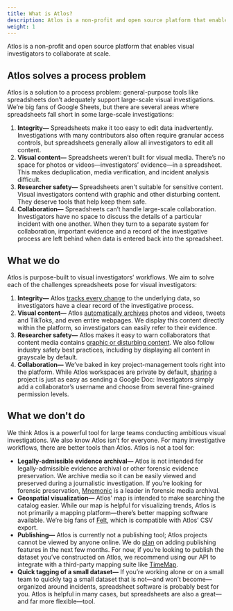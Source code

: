 ```yaml
---
title: What is Atlos?
description: Atlos is a non-profit and open source platform that enables visual investigators to collaborate at scale. 
weight: 1
---
```


Atlos is a non-profit and open source platform that enables visual investigators to collaborate at scale. 

## Atlos solves a process problem
Atlos is a solution to a process problem: general-purpose tools like spreadsheets don’t adequately support large-scale visual investigations. We’re big fans of Google Sheets, but there are several areas where spreadsheets fall short in some large-scale investigations:

1.  **Integrity—** Spreadsheets make it too easy to edit data inadvertently. Investigations with many contributors also often require granular access controls, but spreadsheets generally allow all investigators to edit all content. 
2.  **Visual content—** Spreadsheets weren’t built for visual media. There’s no space for photos or videos—investigators’ evidence—in a spreadsheet. This makes deduplication,  media verification, and incident analysis difficult. 
3.  **Researcher safety—** Spreadsheets aren't suitable for sensitive content. Visual investigators contend with graphic and other disturbing content. They deserve tools that help keep them safe. 
4.  **Collaboration—** Spreadsheets can’t handle large-scale collaboration. Investigators have no space to discuss the details of a particular incident with one another. When they turn to a separate system for collaboration, important evidence and a record of the investigative process are left behind when data is entered back into the spreadsheet. 

## What we do
Atlos is purpose-built to visual investigators’ workflows. We aim to solve each of the challenges spreadsheets pose for visual investigators:
1.  **Integrity—** Atlos [tracks every change](/incidents/comments-and-the-feed/#change-tracking) to the underlying data, so investigators have a clear record of the investigative process. 
2. **Visual content—** Atlos [automatically archives](/incidents/source-material/#automatic-archival) photos and videos, tweets and TikToks, and even entire webpages. We display this content directly within the platform, so investigators can easily refer to their evidence.
3.  **Researcher safety—** Atlos makes it easy to warn collaborators that content media contains [graphic or disturbing content](/incidents/metadata/#sensitivity). We also follow industry safety best practices, including by displaying all content in grayscale by default. 
4. **Collaboration—** We’ve baked in key project-management tools right into the platform. While Atlos workspaces are private by default, [sharing](/investigations/collaboration/#how-to-add-a-member) a project is just as easy as sending a Google Doc: Investigators simply add a collaborator’s username and choose from several fine-grained permission levels.

## What we don't do
We think Atlos is a powerful tool for large teams conducting ambitious visual investigations. We also know Atlos isn’t for everyone. For many investigative workflows, there are better tools than Atlos. Atlos is not a tool for:
-  **Legally-admissible evidence archival—** Atlos is not intended for legally-admissible evidence archival or other forensic evidence preservation. We archive media so it can be easily viewed and preserved during a journalistic investigation. If you're looking for forensic preservation, [Mnemonic](https://mnemonic.org/) is a leader in forensic media archival. 
- **Geospatial visualization—** Atlos’ map is intended to make searching the catalog easier. While our map is helpful for visualizing trends, Atlos is not primarily a mapping platform—there’s better mapping software available. We’re big fans of [Felt](https://felt.com/), which is compatible with Atlos’ CSV export. 
- **Publishing—** Atlos is currently not a publishing tool; Atlos projects cannot be viewed by anyone online. We do [plan](/overview/roadmap/#publishing-tools) on adding publishing features in the next few months. For now, if you’re looking to publish the dataset you’ve constructed on Atlos, we recommend using our API to integrate with a third-party mapping suite like [TimeMap](https://github.com/forensic-architecture/timemap).
- **Quick tagging of a small dataset—** If you’re working alone or on a small team to quickly tag a small dataset that is not—and won’t become—organized around incidents, spreadsheet software is probably best for you. Atlos is helpful in many cases, but spreadsheets are also a great—and far more flexible—tool. 
